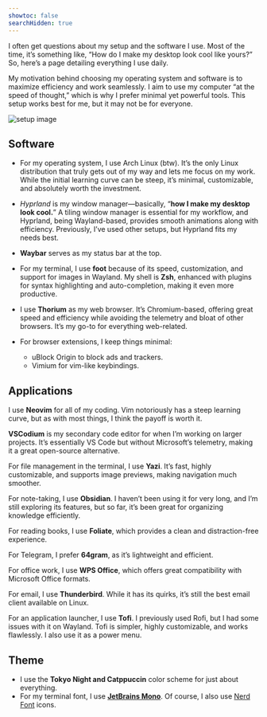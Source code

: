 ```yaml
---
showtoc: false
searchHidden: true
---
```

I often get questions about my setup and the software I use. Most of the time, it’s something like, “How do I make my desktop look cool like yours?” So, here’s a page detailing everything I use daily.

My motivation behind choosing my operating system and software is to maximize efficiency and work seamlessly. I aim to use my computer “at the speed of thought,” which is why I prefer minimal yet powerful tools. This setup works best for me, but it may not be for everyone.

![setup image](/assets/desktop.webp)

## Software

- For my operating system, I use Arch Linux (btw). It’s the only Linux distribution that truly gets out of my way and lets me focus on my work. While the initial learning curve can be steep, it’s minimal, customizable, and absolutely worth the investment.

- *Hyprland* is my window manager—basically, “**how I make my desktop look cool.**” A tiling window manager is essential for my workflow, and Hyprland, being Wayland-based, provides smooth animations along with efficiency. Previously, I’ve used other setups, but Hyprland fits my needs best.

- **Waybar** serves as my status bar at the top.

- For my terminal, I use **foot** because of its speed, customization, and support for images in Wayland. My shell is **Zsh**, enhanced with plugins for syntax highlighting and auto-completion, making it even more productive.

- I use **Thorium** as my web browser. It’s Chromium-based, offering great speed and efficiency while avoiding the telemetry and bloat of other browsers. It’s my go-to for everything web-related.

- For browser extensions, I keep things minimal:

    - uBlock Origin to block ads and trackers.
    - Vimium for vim-like keybindings.


## Applications  

I use **Neovim** for all of my coding. Vim notoriously has a steep learning curve, but as with most things, I think the payoff is worth it.  

**VSCodium** is my secondary code editor for when I’m working on larger projects. It’s essentially VS Code but without Microsoft’s telemetry, making it a great open-source alternative.  

For file management in the terminal, I use **Yazi**. It’s fast, highly customizable, and supports image previews, making navigation much smoother.  

For note-taking, I use **Obsidian**. I haven’t been using it for very long, and I’m still exploring its features, but so far, it’s been great for organizing knowledge efficiently.  

For reading books, I use **Foliate**, which provides a clean and distraction-free experience.  

For Telegram, I prefer **64gram**, as it’s lightweight and efficient.  

For office work, I use **WPS Office**, which offers great compatibility with Microsoft Office formats.  

For email, I use **Thunderbird**. While it has its quirks, it’s still the best email client available on Linux.  

For an application launcher, I use **Tofi**. I previously used Rofi, but I had some issues with it on Wayland. Tofi is simpler, highly customizable, and works flawlessly. I also use it as a power menu.  

## Theme

- I use the **Tokyo Night and Catppuccin** color scheme for just about everything.
- For my terminal font, I use **[JetBrains Mono](https://www.programmingfonts.org/#jetbrainsmono)**. Of course, I also use [Nerd Font](https://www.youtube.com/watch?v=b_FSqS4C1Ns) icons.

